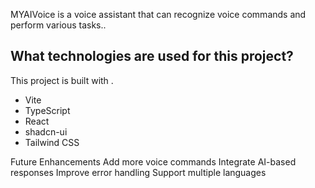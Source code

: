 MYAIVoice is a voice assistant that can recognize voice commands and perform various tasks..

## What technologies are used for this project?

This project is built with .

- Vite
- TypeScript
- React
- shadcn-ui
- Tailwind CSS

Future Enhancements
Add more voice commands
Integrate AI-based responses
Improve error handling
Support multiple languages
